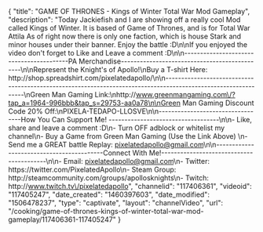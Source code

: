 {
    "title": "GAME OF THRONES - Kings of Winter Total War Mod Gameplay",
    "description": "Today Jackiefish and I are showing off a really cool Mod called Kings of Winter.  It is based of Game of Thrones, and is for Total War Attila  As of right now there is only one faction, which is house Stark and minor houses under their banner.  Enjoy the battle :D\n\nIf you enjoyed the video don't forget to Like and Leave a comment :D\n\n-----------------------------------------PA Merchandise----------------------------------------------\n\nRepresent the Knight's of Apollo!\nBuy a T-shirt Here: http:\/\/shop.spreadshirt.com\/pixelatedapollo\/\n\n---------------------------------------------------------------------------------------------------------------\nGreen Man Gaming Link:\nhttp:\/\/www.greenmangaming.com\/?tap_a=1964-996bbb&tap_s=29753-aa0a78\n\nGreen Man Gaming Discount Code 20% Off:\nPIXELA-TEDAPO-LLOSVE\n\n----------------------------------How You Can Support Me! -----------------------------------\n\n- Like, share and leave a comment :D\n- Turn OFF adblock or whitelist my channel\n- Buy a Game from Green Man Gaming (Use the Link Above) \n- Send me a GREAT battle Replay: pixelatedapollo@gmail.com\n\n------------------------------------------Connect With Me!-----------------------------------------\n\n- Email: pixelatedapollo@gmail.com\n- Twitter: https:\/\/twitter.com\/PixelatedApollo\n- Steam Group:  http:\/\/steamcommunity.com\/groups\/apollosknights\n- Twitch: http:\/\/www.twitch.tv\/pixelatedapollo",
    "channelid": "117406361",
    "videoid": "117405247",
    "date_created": "1460397603",
    "date_modified": "1506478237",
    "type": "captivate",
    "layout": "channelVideo",
    "url": "\/cooking\/game-of-thrones-kings-of-winter-total-war-mod-gameplay\/117406361-117405247"
}